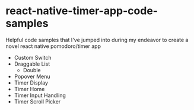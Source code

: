 # react-native-timer-app-code-samples
Helpful code samples that I've jumped into during my endeavor to create a novel react native pomodoro/timer app

- Custom Switch
- Draggable List
  - Double
- Popover Menu
- Timer Display
- Timer Home
- Timer Input Handling
- Timer Scroll Picker
